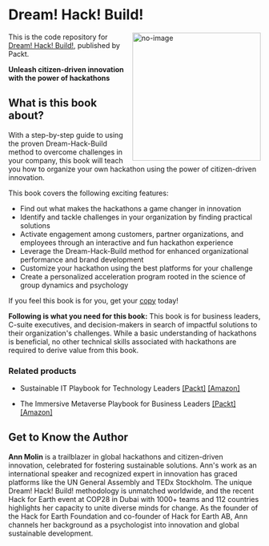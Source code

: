 # Dream! Hack! Build!	

<a href="https://www.packtpub.com/product/dream-hack-build/9781835085332"><img src="https://content.packt.com/_/image/original/B21339/cover_image_large.jpg" alt="no-image" height="256px" align="right"></a>

This is the code repository for [Dream! Hack! Build!](https://www.packtpub.com/product/dream-hack-build/9781835085332), published by Packt.

**Unleash citizen-driven innovation with the power of hackathons**

## What is this book about?
With a step-by-step guide to using the proven Dream-Hack-Build method to overcome challenges in your company, this book will teach you how to organize your own hackathon using the power of citizen-driven innovation.	

This book covers the following exciting features:
* Find out what makes the hackathons a game changer in innovation
* Identify and tackle challenges in your organization by finding practical solutions
* Activate engagement among customers, partner organizations, and employees through an interactive and fun hackathon experience
* Leverage the Dream-Hack-Build method for enhanced organizational performance and brand development
* Customize your hackathon using the best platforms for your challenge
* Create a personalized acceleration program rooted in the science of group dynamics and psychology

If you feel this book is for you, get your [copy](https://www.amazon.com/Citizen-Driven-Innovation-Hackathons-Design-Dream-Hack-Build/dp/1835085334/ref=tmm_pap_swatch_0?_encoding=UTF8&dib_tag=se&dib=eyJ2IjoiMSJ9.LABtBHat_KWYO15baiXbgZO5DZuHSb9MbwDx2-Se33kE9OYSerGo2t2BJNIQSDQYOQnHECktsN6pOtBjEVo_7no9Sh-CSslH0WpyVSjVXe7H1d59pBR5-LavEwl3yOabsZ4CliMO6PpQRGJ0GxorDsSbnFAAEChrw0x-qIJ_Z12iUmch2pwIbwrHoPjRS5AnpR5JnNZetXIXUNBS_8gwVRHsbBCh0_XHhisUWTSEJSY.wUr81NK3qgrM1z4rDcXdLAKsR6GRBAcRv9GNaMalYBI&qid=1714716786&sr=8-1) today!



**Following is what you need for this book:**
This book is for business leaders, C-suite executives, and decision-makers in search of impactful solutions to their organization's challenges. While a basic understanding of hackathons is beneficial, no other technical skills associated with hackathons are required to derive value from this book.	


### Related products
* Sustainable IT Playbook for Technology Leaders [[Packt]](https://www.packtpub.com/product/sustainable-it-playbook-for-technology-leaders/9781803230344) [[Amazon]](https://www.amazon.com/Sustainable-Playbook-Technology-Leaders-opportunities/dp/1803230347/ref=sr_1_1?dib=eyJ2IjoiMSJ9.Bs5RWt7nC1ettLcDsoggkHFyiPvE-8OtOatTauTTBgxQepfk5_35N69W1gDySg43x3UFzaFEPxJV9Y0rfgBuodECOhjCqFS_DERBUDkB7E3hL_3b9gPxt5gsZcS0AZ3G.WWdH92zSF5SVL4UFT8-0a-Duxq1x4LrsRZSp0RQPMTw&dib_tag=se&keywords=Sustainable+IT+Playbook+for+Technology+Leaders&qid=1714717128&sr=8-1)

* The Immersive Metaverse Playbook for Business Leaders [[Packt]](https://www.packtpub.com/product/the-immersive-metaverse-playbook-for-business-leaders/9781837632848) [[Amazon]](https://www.amazon.com/Immersive-Metaverse-Playbook-Business-Leaders/dp/1837632847)

## Get to Know the Author
**Ann Molin**
is a trailblazer in global hackathons and citizen-driven innovation, celebrated for fostering sustainable solutions. Ann's work as an international speaker and recognized expert in innovation has graced platforms like the UN General Assembly and TEDx Stockholm. The unique Dream! Hack! Build! methodology is unmatched worldwide, and the recent Hack for Earth event at COP28 in Dubai with 1000+ teams and 112 countries highlights her capacity to unite diverse minds for change. As the founder of the Hack for Earth Foundation and co-founder of Hack for Earth AB, Ann channels her background as a psychologist into innovation and global sustainable development.

